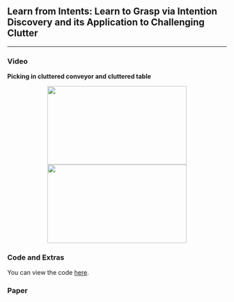 ## Learn from Intents: Learn to Grasp via Intention Discovery and its Application to Challenging Clutter

___
### Video

**Picking in cluttered conveyor and cluttered table**
<p align = "center">
<img src="1.gif" width="320" height="180"> 
<img src="0.gif" width="320" height="180"> 
</p>

### Code and Extras

You can view the code [here](https://github.com/chao0716/LearnfromIntents).

### Paper

  
